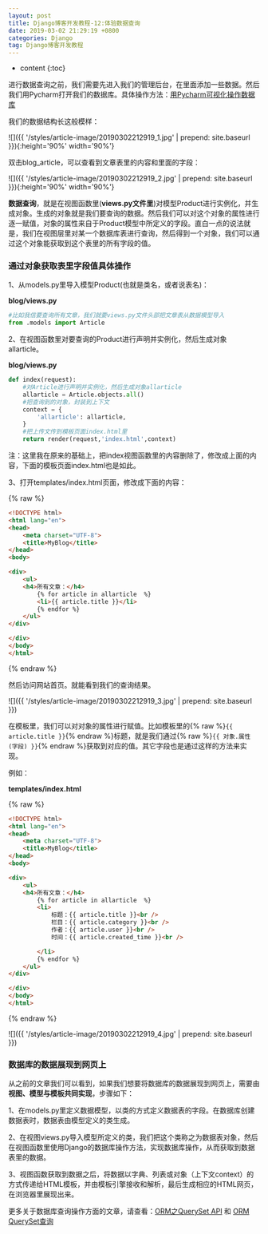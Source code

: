 ```yaml
---
layout: post
title: Django博客开发教程-12:体验数据查询
date: 2019-03-02 21:29:19 +0800
categories: Django
tag: Django博客开发教程
---
```


* content
{:toc}


进行数据查询之前，我们需要先进入我们的管理后台，在里面添加一些数据。然后我们用Pycharm打开我们的数据库。具体操作方法：[用Pycharm可视化操作数据库](https://www.django.cn/article/show-13.html)

我们的数据结构长这般模样：

![]({{ '/styles/article-image/20190302212919_1.jpg' | prepend: site.baseurl }}){:height='90%' width='90%'}

双击blog_article，可以查看到文章表里的内容和里面的字段：

![]({{ '/styles/article-image/20190302212919_2.jpg' | prepend: site.baseurl }}){:height='90%' width='90%'}

**数据查询**，就是在视图函数里(**views.py文件里**)对模型Product进行实例化，并生成对象。生成的对象就是我们要查询的数据。然后我们可以对这个对象的属性进行逐一赋值，对象的属性来自于Product模型中所定义的字段。直白一点的说法就是，我们在视图层里对某一个数据库表进行查询，然后得到一个对象，我们可以通过这个对象能获取到这个表里的所有字段的值。

### 通过对象获取表里字段值具体操作 ###

1、从models.py里导入模型Product(也就是类名，或者说表名)：

**blog/views.py**

```py
#比如我信要查询所有文章，我们就要views.py文件头部把文章表从数据模型导入
from .models import Article
```

2、在视图函数里对要查询的Product进行声明并实例化，然后生成对象allarticle。

**blog/views.py**
```py
def index(request):
    #对Article进行声明并实例化，然后生成对象allarticle
    allarticle = Article.objects.all()
    #把查询到的对象，封装到上下文
    context = {
        'allarticle': allarticle,
    }
    #把上传文传到模板页面index.html里
    return render(request,'index.html',context)
```

注：这里我在原来的基础上，把index视图函数里的内容删除了，修改成上面的内容，下面的模板页面index.html也是如此。

3、打开templates/index.html页面，修改成下面的内容：

{% raw %}
```html
<!DOCTYPE html>
<html lang="en">
<head>
    <meta charset="UTF-8">
    <title>MyBlog</title>
</head>
<body>

<div>
    <ul>
    <h4>所有文章：</h4>
        {% for article in allarticle  %}
        <li>{{ article.title }}</li>
        {% endfor %}
    </ul>
</div>

</div>
</body>
</html>
```
{% endraw %}

然后访问网站首页。就能看到我们的查询结果。


![]({{ '/styles/article-image/20190302212919_3.jpg' | prepend: site.baseurl }})

在模板里，我们可以对对象的属性进行赋值。比如模板里的{% raw %}`{{ article.title }}`{% endraw %}标题，就是我们通过{% raw %}`{{ 对象.属性(字段) }}`{% endraw %}获取到对应的值。其它字段也是通过这样的方法来实现。

例如：

**templates/index.html**

{% raw %}
```html
<!DOCTYPE html>
<html lang="en">
<head>
    <meta charset="UTF-8">
    <title>MyBlog</title>
</head>
<body>

<div>
    <ul>
    <h4>所有文章：</h4>
        {% for article in allarticle  %}
        <li>
            标题：{{ article.title }}<br />
            栏目：{{ article.category }}<br />
            作者：{{ article.user }}<br />
            时间：{{ article.created_time }}<br />

        </li>
        {% endfor %}
    </ul>
</div>

</div>
</body>
</html>
```
{% endraw %}

![]({{ '/styles/article-image/20190302212919_4.jpg' | prepend: site.baseurl }})

### 数据库的数据展现到网页上 ###
从之前的文章我们可以看到，如果我们想要将数据库的数据展现到网页上，需要由**视图、模型与模板共同实现**，步骤如下：

1、在models.py里定义数据模型，以类的方式定义数据表的字段。在数据库创建数据表时，数据表由模型定义的类生成。

2、在视图views.py导入模型所定义的类，我们把这个类称之为数据表对象，然后在视图函数里使用Django的数据库操作方法，实现数据库操作，从而获取到数据表里的数据。

3、视图函数获取到数据之后，将数据以字典、列表或对象（上下文context）的方式传递给HTML模板，并由模板引擎接收和解析，最后生成相应的HTML网页，在浏览器里展现出来。

更多关于数据库查询操作方面的文章，请查看：[ORM之QuerySet API](https://www.django.cn/course/show-18.html) 和 [ORM QuerySet查询](https://www.django.cn/course/show-31.html)
